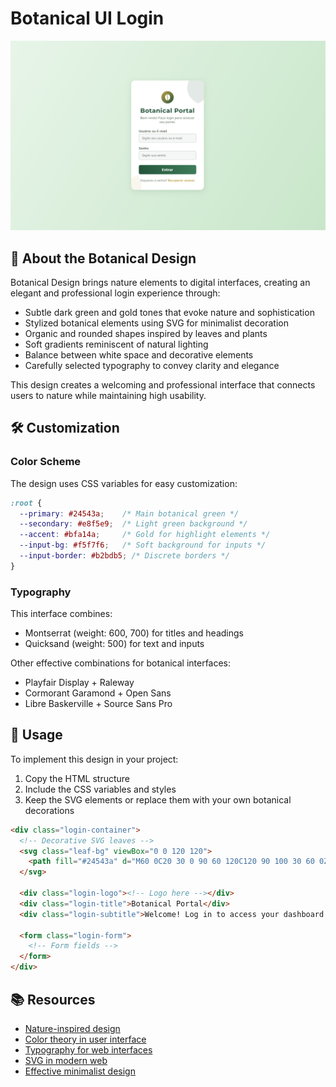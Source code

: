 # Botanical UI Login

<div align="center">

![Botanical UI Login Preview](./assets/preview.png)

</div>

## 🌿 About the Botanical Design

Botanical Design brings nature elements to digital interfaces, creating an elegant and professional login experience through:

- Subtle dark green and gold tones that evoke nature and sophistication
- Stylized botanical elements using SVG for minimalist decoration
- Organic and rounded shapes inspired by leaves and plants
- Soft gradients reminiscent of natural lighting
- Balance between white space and decorative elements
- Carefully selected typography to convey clarity and elegance

This design creates a welcoming and professional interface that connects users to nature while maintaining high usability.

## 🛠️ Customization

### Color Scheme

The design uses CSS variables for easy customization:

```css
:root {
  --primary: #24543a;    /* Main botanical green */
  --secondary: #e8f5e9;  /* Light green background */
  --accent: #bfa14a;     /* Gold for highlight elements */
  --input-bg: #f5f7f6;   /* Soft background for inputs */
  --input-border: #b2bdb5; /* Discrete borders */
}
```

### Typography

This interface combines:

- Montserrat (weight: 600, 700) for titles and headings
- Quicksand (weight: 500) for text and inputs

Other effective combinations for botanical interfaces:
- Playfair Display + Raleway
- Cormorant Garamond + Open Sans
- Libre Baskerville + Source Sans Pro

## 🔌 Usage

To implement this design in your project:

1. Copy the HTML structure
2. Include the CSS variables and styles
3. Keep the SVG elements or replace them with your own botanical decorations

```html
<div class="login-container">
  <!-- Decorative SVG leaves -->
  <svg class="leaf-bg" viewBox="0 0 120 120">
    <path fill="#24543a" d="M60 0C20 30 0 90 60 120C120 90 100 30 60 0Z"/>
  </svg>
  
  <div class="login-logo"><!-- Logo here --></div>
  <div class="login-title">Botanical Portal</div>
  <div class="login-subtitle">Welcome! Log in to access your dashboard.</div>
  
  <form class="login-form">
    <!-- Form fields -->
  </form>
</div>
```

## 📚 Resources

- [Nature-inspired design](https://www.interaction-design.org/literature/article/biophilia-the-benefits-of-nature-inspired-design)
- [Color theory in user interface](https://material.io/design/color/the-color-system.html)
- [Typography for web interfaces](https://www.smashingmagazine.com/2018/06/reference-guide-typography-mobile-web-design/)
- [SVG in modern web](https://css-tricks.com/using-svg/)
- [Effective minimalist design](https://www.nngroup.com/articles/characteristics-minimalism/)